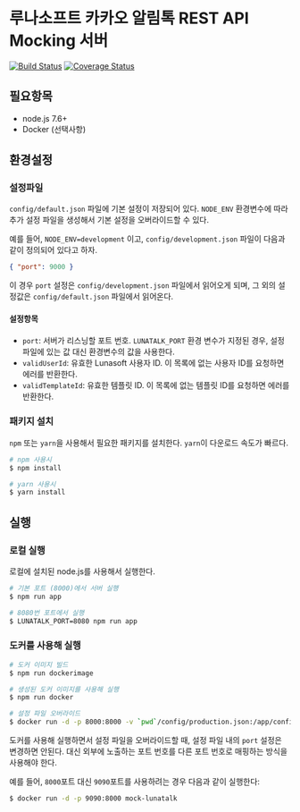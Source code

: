 # 루나소프트 카카오 알림톡 REST API Mocking 서버

[![Build Status](https://travis-ci.org/lechuckroh/mock-lunatalk.svg?branch=master)](https://travis-ci.org/lechuckroh/mock-lunatalk)
[![Coverage Status](https://coveralls.io/repos/github/lechuckroh/mock-lunatalk/badge.svg?branch=master)](https://coveralls.io/github/lechuckroh/mock-lunatalk?branch=master)

## 필요항목
* node.js 7.6+
* Docker (선택사항)

## 환경설정

### 설정파일
`config/default.json` 파일에 기본 설정이 저장되어 있다. `NODE_ENV` 환경변수에 따라 추가 설정 파일을 생성해서 기본 설정을 오버라이드할 수 있다.

예를 들어, `NODE_ENV=development` 이고, `config/development.json` 파일이 다음과 같이 정의되어 있다고 하자.

```json
{ "port": 9000 }
```

이 경우 `port` 설정은 `config/development.json` 파일에서 읽어오게 되며, 그 외의 설정값은 `config/default.json` 파일에서 읽어온다.

#### 설정항목
* `port`: 서버가 리스닝할 포트 번호. `LUNATALK_PORT` 환경 변수가 지정된 경우, 설정파일에 있는 값 대신 환경변수의 값을 사용한다. 
* `validUserId`: 유효한 Lunasoft 사용자 ID. 이 목록에 없는 사용자 ID를 요청하면 에러를 반환한다.
* `validTemplateId`: 유효한 템플릿 ID. 이 목록에 없는 템플릿 ID를 요청하면 에러를 반환한다.

### 패키지 설치
`npm` 또는 `yarn`을 사용해서 필요한 패키지를 설치한다. `yarn`이 다운로드 속도가 빠르다.

```bash
# npm 사용시
$ npm install

# yarn 사용시
$ yarn install
```

## 실행

### 로컬 실행
로컬에 설치된 node.js를 사용해서 실행한다.

```bash
# 기본 포트 (8000)에서 서버 실행
$ npm run app

# 8080번 포트에서 실행
$ LUNATALK_PORT=8080 npm run app
```

### 도커를 사용해 실행
```bash
# 도커 이미지 빌드
$ npm run dockerimage

# 생성된 도커 이미지를 사용해 실행
$ npm run docker

# 설정 파일 오버라이드
$ docker run -d -p 8000:8000 -v `pwd`/config/production.json:/app/config/production.json mock-lunatalk
```

도커를 사용해 실행하면서 설정 파일을 오버라이드할 때, 설정 파일 내의 `port` 설정은 변경하면 안된다. 대신 외부에 노출하는 포트 번호를 다른 포트 번호로 매핑하는 방식을 사용해야 한다.

예를 들어, `8000`포트 대신 `9090`포트를 사용하려는 경우 다음과 같이 실행한다:

```bash
$ docker run -d -p 9090:8000 mock-lunatalk
``` 
